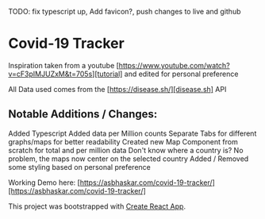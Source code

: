 TODO: fix typescript up, Add favicon?, push changes to live and github

# Covid-19 Tracker
Inspiration taken from a youtube [https://www.youtube.com/watch?v=cF3pIMJUZxM&t=705s][tutorial] and edited for personal preference

All Data used comes from the [https://disease.sh/][disease.sh] API

## Notable Additions / Changes:
Added Typescript
Added data per Million counts
Separate Tabs for different graphs/maps for better readability
Created new Map Component from scratch for total and per million data
Don't know where a country is? No problem, the maps now center on the selected country
Added / Removed some styling based on personal preference

Working Demo here: [https://asbhaskar.com/covid-19-tracker/][https://asbhaskar.com/covid-19-tracker/]

This project was bootstrapped with [Create React App](https://github.com/facebook/create-react-app).

